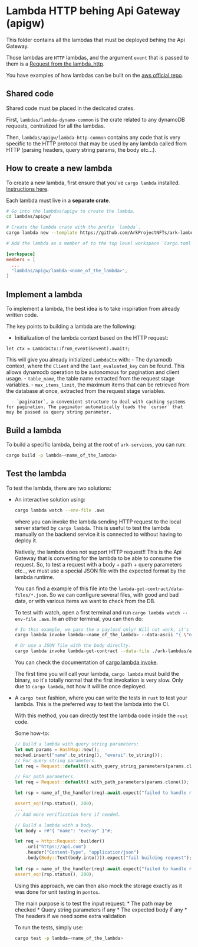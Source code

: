 # Lambda HTTP behing Api Gateway (apigw)

This folder contains all the lambdas that must be deployed behing the Api Gateway.

Those lambdas are `HTTP` lambdas, and the argument `event` that is passed to them
is a [Request from the lambda_http](https://docs.rs/lambda_http/0.8.1/lambda_http/type.Request.html).

You have examples of how lambdas can be built on the [aws official repo](https://github.com/awslabs/aws-lambda-rust-runtime/tree/main/examples).

## Shared code

Shared code must be placed in the dedicated crates.

First, `lambdas/lambda-dynamo-common` is the crate related to any dynamoDB requests, centralized for all the lambdas.

Then, `lambdas/apigw/lambda-http-common` contains any code that is very specific to the HTTP protocol that may be used by any lambda called from HTTP (parsing headers, query string params, the body etc...).

## How to create a new lambda

To create a new lambda, first ensure that you've `cargo lambda` installed. [Instructions here](https://www.cargo-lambda.info/guide/installation.html).

Each lambda must live in a **separate crate**.

```bash
# Go into the lambdas/apigw to create the lambda.
cd lambdas/apigw/

# Create the lambda crate with the prefix `lambda`.
cargo lambda new --template https://github.com/ArkProjectNFTs/ark-lambda-default --http <name_of_your_lambda

# Add the lambda as a member of to the top level workspace `Cargo.toml` of ark-services.
```

```toml
[workspace]
members = [
  ...
  "lambdas/apigw/lambda-<name_of_the_lambda>",
]
```

## Implement a lambda

To implement a lambda, the best idea is to take inspiration from already written code.

The key points to building a lambda are the following:

* Initialization of the lambda context based on the HTTP request:
```rust,ignore
let ctx = LambdaCtx::from_event(&event).await?;
```
  This will give you already initialized `LambdaCtx` with:
      - The dynamodb context, where the `Client` and the `last_evaluated_key` can be found. This allows dynamodb operation to be autonomous for pagination and client usage.
      - `table_name`, the table name extracted from the request stage variables.
      - `max_items_limit`, the maximum items that can be retrieved from the database at once, extracted from the request stage variables.
      
      - `paginator`, a convenient structure to deal with caching systems for pagination. The paginator automatically loads the `cursor` that may be passed as query string parameter.

## Build a lambda

To build a specific lambda, being at the root of `ark-services`, you can run:

```bash
cargo build -p lambda-<name_of_the_lambda>
```

## Test the lambda

To test the lambda, there are two solutions:
* An interactive solution using:
  ```bash
  cargo lambda watch --env-file .aws
  ```
  where you can invoke the lambda sending HTTP request to the local server started by `cargo lambda`. This is useful to test the lambda manually on the backend service it is connected to without having to deploy it.

  Natively, the lambda does not support HTTP request!! This is the Api Gateway that is converting for the lambda to be able to consume the request. So, to test a request with a body + path + query parameters etc.., we must use a special JSON file with the expected format by the lambda runtime.
  
  You can find a example of this file into the `lambda-get-contract/data-files/*.json`. So we can configure several files, with good and bad data, or with various items we want to check from the DB.

  To test with watch, open a first terminal and run `cargo lambda watch --env-file .aws`. In an other terminal, you can then do:
  ```bash
  # In this example, we pass the a payload only! Will not work, it's an example.
  cargo lambda invoke lambda-<name_of_the_lambda> --data-ascii "{ \"name\": \"everai\" }"
  
  # Or use a JSON file with the body direclty.
  cargo lambda invoke lambda-get-contract --data-file ./ark-lambdas/apigw/lambda-get-contract/data-files/existing.json
  ```
  You can check the documentation of [cargo lambda invoke](https://www.cargo-lambda.info/commands/invoke.html).
  
  The first time you will call your lambda, `cargo lambda` must build the binary, so it's totally normal that the first invokation is very slow. Only due to `cargo lambda`, not how it will be once deployed.


* A `cargo test` fashion, where you can write the tests in `rust` to test your lambda. This is the preferred way to test the lambda into the CI.

  With this method, you can directly test the lambda code inside the `rust` code.
  
  Some how-to:
  
  ```rust
  // Build a lambda with query string parameters:
  let mut params = HashMap::new();
  mocked.insert("name".to_string(), "everai".to_string());
  // For query string parameters.
  let req = Request::default().with_query_string_parameters(params.clone());
  
  // For path parameters.
  let req = Request::default().with_path_parameters(params.clone());

  let rsp = name_of_the_handler(req).await.expect("failed to handle request");
  
  assert_eq!(rsp.status(), 200);
  ...
  // Add more verification here if needed.
  ```
  
  ```rust
  // Build a lambda with a body.
  let body = r#"{ "name": "everay" }"#;

  let req = http::Request::builder()
      .uri("https://api.com")
      .header("Content-Type", "application/json")
      .body(Body::Text(body.into())).expect("fail building request");
      
  let rsp = name_of_the_handler(req).await.expect("failed to handle request");
  assert_eq!(rsp.status(), 200);
  ```
  
  Using this approach, we can then also mock the storage exactly as it was done
  for unit testing in `pontos`.
  
  The main purpose is to test the input request:
      * The path may be checked
      * Query string parameters if any
      * The expected body if any
      * The headers if we need some extra validation

  To run the tests, simply use:
  ```bash
  cargo test -p lambda-<name_of_the_lambda>
  ```
